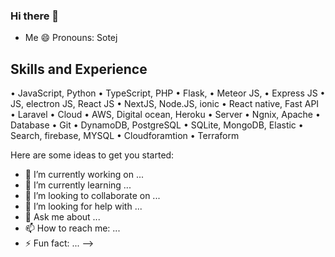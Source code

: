 ### Hi there 👋
- Me 😄 Pronouns: Sotej

## Skills and Experience
  • JavaScript, Python
  • TypeScript, PHP
  • Flask,
  • Meteor JS,
  • Express JS
  • JS, electron JS, React JS
  • NextJS, Node.JS, ionic
  • React native, Fast API
  • Laravel
  • Cloud
  • AWS, Digital ocean, Heroku • Server
  • Ngnix, Apache
  • Database
  • Git
  • DynamoDB, PostgreSQL
  • SQLite, MongoDB, Elastic
  • Search, firebase, MYSQL
  • Cloudforamtion
  • Terraform

Here are some ideas to get you started:

- 🔭 I’m currently working on ...
- 🌱 I’m currently learning ...
- 👯 I’m looking to collaborate on ...
- 🤔 I’m looking for help with ...
- 💬 Ask me about ...
- 📫 How to reach me: ...
- ⚡ Fun fact: ...
-->
